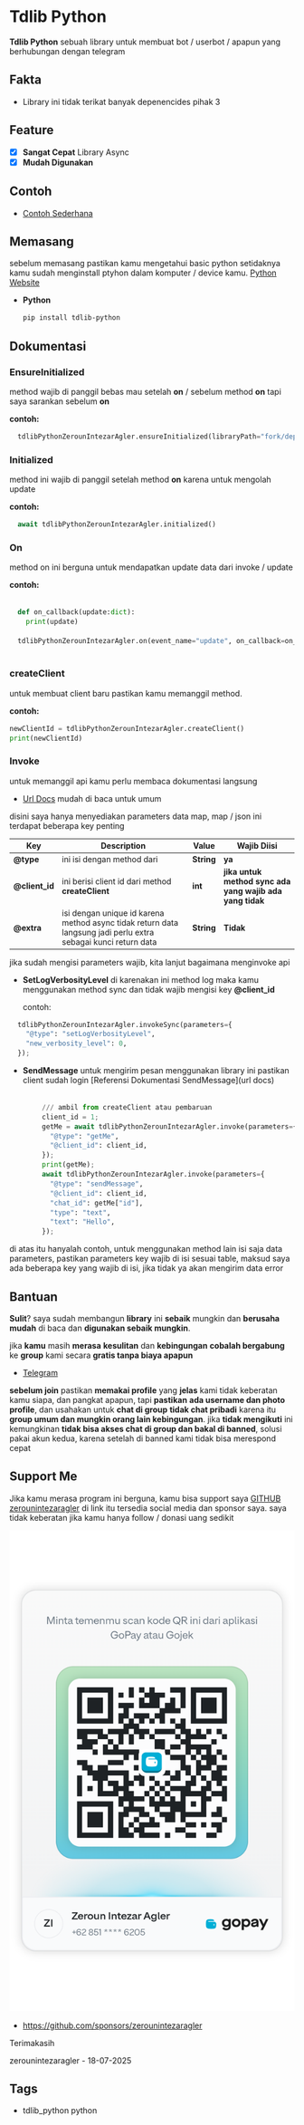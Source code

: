 # Tdlib Python

**Tdlib Python** sebuah library untuk membuat bot / userbot / apapun yang berhubungan dengan telegram

## Fakta

- Library ini tidak terikat banyak depenencides pihak 3

## Feature

- [x] **Sangat Cepat** Library Async
- [x] **Mudah Digunakan**

## Contoh

- [Contoh Sederhana](https://github.com/zerounintezaragler/tdlib_python/tree/main/quickstart)



## Memasang

sebelum memasang pastikan kamu mengetahui basic python setidaknya kamu sudah menginstall ptyhon dalam komputer / device kamu. [Python Website](https://www.python.org)

- **Python**

  ```bash
  pip install tdlib-python
  ```

## Dokumentasi

### EnsureInitialized

method wajib di panggil bebas mau setelah **on** / sebelum method **on** tapi saya sarankan sebelum **on**

**contoh:**

```python
  tdlibPythonZerounIntezarAgler.ensureInitialized(libraryPath="fork/dependencies/lib/libtdlib_python.so")
```

### Initialized

method ini wajib di panggil setelah method **on** karena untuk mengolah update

**contoh:**

```python
  await tdlibPythonZerounIntezarAgler.initialized()
```

### On

method on ini berguna untuk mendapatkan update data dari invoke / update

**contoh:**

```python

  def on_callback(update:dict):
    print(update)

  tdlibPythonZerounIntezarAgler.on(event_name="update", on_callback=on_callback)
  
```


### createClient

untuk membuat client baru pastikan kamu memanggil method.

**contoh:**

```python
newClientId = tdlibPythonZerounIntezarAgler.createClient()
print(newClientId)
```


### Invoke

untuk memanggil api kamu perlu membaca dokumentasi langsung

- [Url Docs](other_url_docs) mudah di baca untuk umum 

disini saya hanya menyediakan parameters data map, map / json ini terdapat beberapa key penting


| Key            | Description                                                                                                    | Value      | Wajib Diisi                                              |
|----------------|----------------------------------------------------------------------------------------------------------------|------------|----------------------------------------------------------|
| **@type**      | ini isi dengan method dari                                                                              | **String** | **ya**                                                   |
| **@client_id** | ini berisi client id dari method **createClient**                                                              | **int**    | **jika untuk method sync ada yang wajib ada yang tidak** |
| **@extra**     | isi dengan unique id karena method async tidak return data langsung jadi perlu extra sebagai kunci return data | **String** | **Tidak**                                                |


jika sudah mengisi parameters wajib, kita lanjut bagaimana menginvoke api

- **SetLogVerbosityLevel**
  di karenakan ini method log maka kamu menggunakan method sync 
  dan tidak wajib mengisi key **@client_id**

  contoh: 


```python
  tdlibPythonZerounIntezarAgler.invokeSync(parameters={
    "@type": "setLogVerbosityLevel",
    "new_verbosity_level": 0,
  });
```

- **SendMessage**
  untuk mengirim pesan menggunakan library ini pastikan client sudah login
  [Referensi Dokumentasi SendMessage](url docs)

```python

        /// ambil from createClient atau pembaruan
        client_id = 1;
        getMe = await tdlibPythonZerounIntezarAgler.invoke(parameters={
          "@type": "getMe",
          "@client_id": client_id,
        });
        print(getMe);
        await tdlibPythonZerounIntezarAgler.invoke(parameters={
          "@type": "sendMessage",
          "@client_id": client_id,
          "chat_id": getMe["id"],
          "type": "text",
          "text": "Hello",
        });
```

di atas itu hanyalah contoh, untuk menggunakan method lain isi saja data parameters, pastikan parameters key wajib di isi sesuai table, maksud saya ada beberapa key yang wajib di isi, jika tidak ya akan mengirim data error



## Bantuan

**Sulit**? saya sudah membangun **library** ini **sebaik** mungkin dan **berusaha mudah** di baca dan **digunakan sebaik mungkin**. 

jika **kamu** masih **merasa** **kesulitan** dan **kebingungan** **cobalah bergabung** ke **group** kami secara **gratis tanpa biaya apapun**

- [Telegram](https://t.me/DEVELOPER_GLOBAL_PUBLIC)

**sebelum join** pastikan **memakai profile** yang **jelas** kami tidak keberatan kamu siapa, dan pangkat apapun, tapi **pastikan** **ada username dan photo profile**, dan usahakan untuk **chat di group** **tidak chat pribadi** karena itu **group umum dan mungkin orang lain kebingungan**. jika **tidak mengikuti** ini kemungkinan **tidak bisa akses chat di group dan bakal di banned**, solusi pakai akun kedua, karena setelah di banned kami tidak bisa merespond cepat


## Support Me

Jika kamu merasa program ini berguna, kamu bisa support saya [GITHUB zerounintezaragler](https://github.com/zerounintezaragler) di link itu tersedia social media dan sponsor saya. saya tidak keberatan jika kamu hanya follow / donasi uang sedikit

![](https://github.com/zerounintezaragler/zerounintezaragler/blob/main/assets/gopay.png)

- https://github.com/sponsors/zerounintezaragler

Terimakasih


zerounintezaragler - 18-07-2025


## Tags

- tdlib_python python

